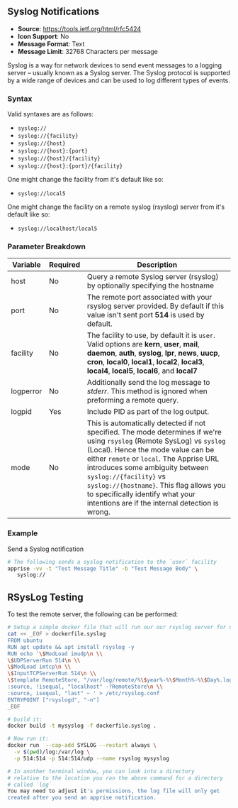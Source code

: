 ## Syslog Notifications
* **Source**: https://tools.ietf.org/html/rfc5424
* **Icon Support**: No
* **Message Format**: Text
* **Message Limit**: 32768 Characters per message

Syslog is a way for network devices to send event messages to a logging server – usually known as a Syslog server. The Syslog protocol is supported by a wide range of devices and can be used to log different types of events.

### Syntax
Valid syntaxes are as follows:
* `syslog://`
* `syslog://{facility}`
* `syslog://{host}`
* `syslog://{host}:{port}`
* `syslog://{host}/{facility}`
* `syslog://{host}:{port}/{facility}`

One might change the facility from it's default like so:
* `syslog://local5`

One might change the facility on a remote syslog (rsyslog) server from it's default like so:
* `syslog://localhost/local5`

### Parameter Breakdown
| Variable    | Required | Description
| ----------- | -------- | -----------
| host        | No       | Query a remote Syslog server (rsyslog) by optionally specifying the hostname
| port        | No       | The remote port associated with your rsyslog server provided.  By default if this value isn't sent port **514** is used by default.
| facility    | No       | The facility to use, by default it is `user`. Valid options are **kern**, **user**, **mail**, **daemon**, **auth**, **syslog**, **lpr**, **news**, **uucp**, **cron**, **local0**, **local1**, **local2**, **local3**, **local4**, **local5**, **local6**,  and **local7**
| logperror  | No       | Additionally send the log message to _stderr_.  This method is ignored when preforming a remote query.
| logpid     | Yes      | Include PID as part of the log output.
| mode       | No       | This is automatically detected if not specified.  The mode determines if we're using `rsyslog` (Remote SysLog) vs `syslog` (Local).  Hence the mode value can be either `remote` or `local`. The Apprise URL introduces some ambiguity between `syslog://{facility}` vs `syslog://{hostname}`.  This flag allows you to specifically identify what your intentions are if the internal detection is wrong.

### Example
Send a Syslog notification
```bash
# The following sends a syslog notification to the `user` facility
apprise -vv -t "Test Message Title" -b "Test Message Body" \
   syslog://
```

## RSysLog Testing
To test the remote server, the following can be performed:
```bash
# Setup a simple docker file that will run our our rsyslog server for us:
cat << _EOF > dockerfile.syslog
FROM ubuntu
RUN apt update && apt install rsyslog -y
RUN echo '\$ModLoad imudp\n \\
\$UDPServerRun 514\n \\
\$ModLoad imtcp\n \\
\$InputTCPServerRun 514\n \\
\$template RemoteStore, "/var/log/remote/%\$year%-%\$Month%-%\$Day%.log"\n \\
:source, !isequal, "localhost" -?RemoteStore\n \\
:source, isequal, "last" ~ ' > /etc/rsyslog.conf
ENTRYPOINT ["rsyslogd", "-n"]
_EOF

# build it:
docker build -t mysyslog -f dockerfile.syslog .

# Now run it:
docker run  --cap-add SYSLOG --restart always \
  -v $(pwd)/log:/var/log \
  -p 514:514 -p 514:514/udp --name rsyslog mysyslog

# In another terminal window, you can look into a directory
# relative to the location you ran the above command for a directory
# called `log`
You may need to adjust it's permissions, the log file will only get
created after you send an apprise notification.
```